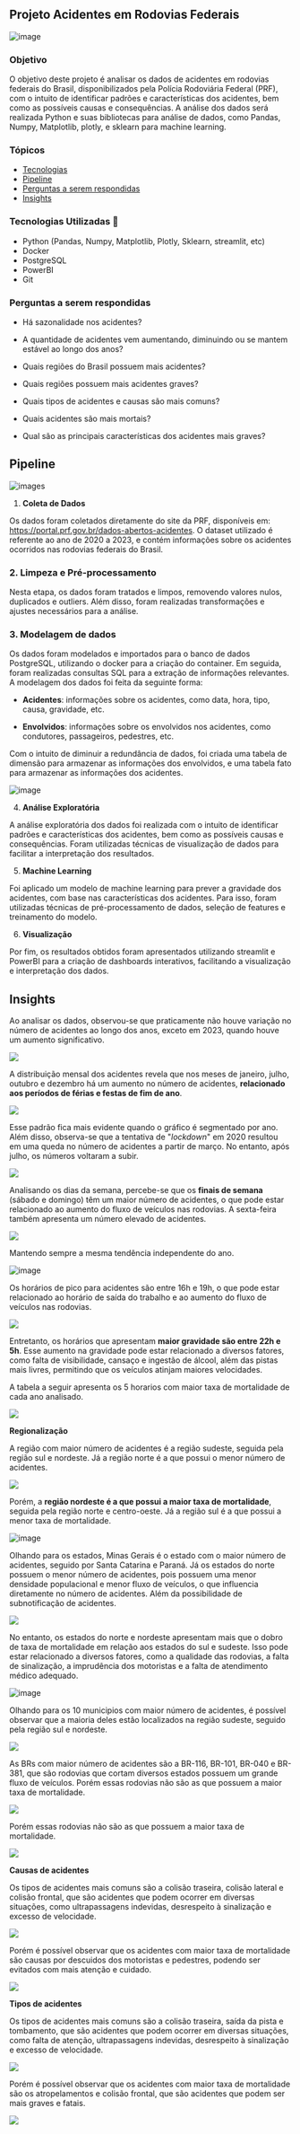 ## Projeto Acidentes em Rodovias Federais

![image](https://www.paranaportal.com.br/wp-content/uploads/2024/07/cresce-numero-mortes-acidentes-rodovias-federais-parana.png)

### Objetivo

O objetivo deste projeto é analisar os dados de acidentes em rodovias federais do Brasil, disponibilizados pela Polícia Rodoviária Federal (PRF), com o intuito de identificar padrões e características dos acidentes, bem como as possíveis causas e consequências. A análise dos dados será realizada Python e suas bibliotecas para análise de dados, como Pandas, Numpy, Matplotlib, plotly, e sklearn para machine learning.

### Tópicos

- [Tecnologias](#Tecnologias-Utilizadas-🔧)
- [Pipeline](#Pipeline)
- [Perguntas a serem respondidas](#Perguntas-a-serem-respondidas)
- [Insights](#Insights)

### Tecnologias Utilizadas 🔧

- Python (Pandas, Numpy, Matplotlib, Plotly, Sklearn, streamlit, etc)
- Docker
- PostgreSQL
- PowerBI
- Git



### **Perguntas a serem respondidas**

- Há sazonalidade nos acidentes?

- A quantidade de acidentes vem aumentando, diminuindo ou se mantem estável ao longo dos anos?

- Quais regiões do Brasil possuem mais acidentes?

- Quais regiões possuem mais acidentes graves?

- Quais tipos de acidentes e causas são mais comuns?

- Quais acidentes são mais mortais?

- Qual são as principais características dos acidentes mais graves?

## Pipeline

![images](images/Diagrama_Projeto.png)

1. **Coleta de Dados**

Os dados foram coletados diretamente do site da PRF, disponíveis em: https://portal.prf.gov.br/dados-abertos-acidentes. O dataset utilizado é referente ao ano de 2020 a 2023, e contém informações sobre os acidentes ocorridos nas rodovias federais do Brasil.

### 2. **Limpeza e Pré-processamento**

Nesta etapa, os dados foram tratados e limpos, removendo valores nulos, duplicados e outliers. Além disso, foram realizadas transformações e ajustes necessários para a análise.

### 3. **Modelagem de dados**

Os dados foram modelados e importados para o banco de dados PostgreSQL, utilizando o docker para a criação do container. Em seguida, foram realizadas consultas SQL para a extração de informações relevantes. A modelagem dos dados foi feita da seguinte forma:

- **Acidentes**: informações sobre os acidentes, como data, hora, tipo, causa, gravidade, etc.

- **Envolvidos**: informações sobre os envolvidos nos acidentes, como condutores, passageiros, pedestres, etc.

Com o intuito de diminuir a redundância de dados, foi criada uma tabela de dimensão para armazenar as informações dos envolvidos, e uma tabela fato para armazenar as informações dos acidentes.

![image](images/Data_Modelling.png)



4. **Análise Exploratória**

A análise exploratória dos dados foi realizada com o intuito de identificar padrões e características dos acidentes, bem como as possíveis causas e consequências. Foram utilizadas técnicas de visualização de dados para facilitar a interpretação dos resultados.


5. **Machine Learning**

Foi aplicado um modelo de machine learning para prever a gravidade dos acidentes, com base nas características dos acidentes. Para isso, foram utilizadas técnicas de pré-processamento de dados, seleção de features e treinamento do modelo.

6. **Visualização**

Por fim, os resultados obtidos foram apresentados utilizando streamlit e PowerBI para a criação de dashboards interativos, facilitando a visualização e interpretação dos dados.

## Insights

Ao analisar os dados, observou-se que praticamente não houve variação no número de acidentes ao longo dos anos, exceto em 2023, quando houve um aumento significativo.
     
![](images/acidentes_por_ano.png)

A distribuição mensal dos acidentes revela que nos meses de janeiro, julho, outubro e dezembro há um aumento no número de acidentes, **relacionado aos períodos de férias e festas de fim de ano**.

![](images/acidentes_por_mes.png)

Esse padrão fica mais evidente quando o gráfico é segmentado por ano. Além disso, observa-se que a tentativa de "*lockdown*" em 2020 resultou em uma queda no número de acidentes a partir de março. No entanto, após julho, os números voltaram a subir.

![](images/acidentes_por_mes_e_ano.png)

Analisando os dias da semana, percebe-se que os **finais de semana** (sábado e domingo) têm um maior número de acidentes, o que pode estar relacionado ao aumento do fluxo de veículos nas rodovias. A sexta-feira também apresenta um número elevado de acidentes.

![](images/acidentes_por_dia_da_semana.png)

Mantendo sempre a mesma tendência independente do ano.

![image](images/acidentes_por_dia_da_semana_e_ano.png)

Os horários de pico para acidentes são entre 16h e 19h, o que pode estar relacionado ao horário de saída do trabalho e ao aumento do fluxo de veículos nas rodovias.

![](images/acidentes_por_hora.png)

Entretanto, os horários que apresentam **maior gravidade são entre 22h e 5h**. Esse aumento na gravidade pode estar relacionado a diversos fatores, como falta de visibilidade, cansaço e ingestão de álcool, além das pistas mais livres, permitindo que os veículos atinjam maiores velocidades.

A tabela a seguir apresenta os 5 horarios com maior taxa de mortalidade de cada ano analisado.

![](images/tabela_mortalidade_horario.png)

**Regionalização**

A região com maior número de acidentes é a região sudeste, seguida pela região sul e nordeste. Já a região norte é a que possui o menor número de acidentes.

![](images/acidentes_por_regiao.png)

Porém, a **região nordeste é a que possui a maior taxa de mortalidade**, seguida pela região norte e centro-oeste. Já a região sul é a que possui a menor taxa de mortalidade.

![image](images/taxa_mortalidade_regiao.png)

Olhando para os estados, Minas Gerais é o estado com o maior número de acidentes, seguido por Santa Catarina e Paraná. Já os estados do norte possuem o menor número de acidentes, pois possuem uma menor densidade populacional e menor fluxo de veículos, o que influencia diretamente no número de acidentes. Além da possibilidade de subnotificação de acidentes.

![](images/acidentes_por_estado.png)

No entanto, os estados do norte e nordeste apresentam mais que o dobro de taxa de mortalidade em relação aos estados do sul e sudeste. Isso pode estar relacionado a diversos fatores, como a qualidade das rodovias, a falta de sinalização, a imprudência dos motoristas e a falta de atendimento médico adequado.

![image](images/taxa_mortalidade_estados.png)

Olhando para os 10 municipios com maior número de acidentes, é possível observar que a maioria deles estão localizados na região sudeste, seguido pela região sul e nordeste.

![](images/top_10_municipios_com_mais_acidentes.png)

As BRs com maior número de acidentes são a BR-116, BR-101, BR-040 e BR-381, que são rodovias que cortam diversos estados possuem um grande fluxo de veículos. Porém essas rodovias não são as que possuem a maior taxa de mortalidade.

![](images/brs_com_mais_acidentes.png)

Porém essas rodovias não são as que possuem a maior taxa de mortalidade.

![](images/taxa_mortalidade_br.png)

**Causas de acidentes**

Os tipos de acidentes mais comuns são a colisão traseira, colisão lateral e colisão frontal, que são acidentes que podem ocorrer em diversas situações, como ultrapassagens indevidas, desrespeito à sinalização e excesso de velocidade.

![](images/causa_acidentes.png)

Porém é possível observar que os acidentes com maior taxa de mortalidade são causas por descuidos dos motoristas e pedestres, podendo ser evitados com mais atenção e cuidado.

![](images/taxa_mortalidade_causa.png)

**Tipos de acidentes**

Os tipos de acidentes mais comuns são a colisão traseira, saída da pista e tombamento, que são acidentes que podem ocorrer em diversas situações, como falta de atenção, ultrapassagens indevidas, desrespeito à sinalização e excesso de velocidade.

![](images/tipos_acidentes.png)

Porém é possível observar que os acidentes com maior taxa de mortalidade são os atropelamentos e colisão frontal, que são acidentes que podem ser mais graves e fatais.

![](images/mortalidade_tipo_acidente.png)